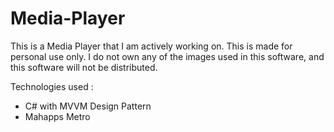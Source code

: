 # Media-Player

This is a Media Player that I am actively working on. This is made for personal use only. I do not own any of the images used in this software, and this software will not be distributed.

Technologies used : 

- C# with MVVM Design Pattern
- Mahapps Metro 